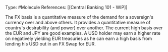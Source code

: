 Type: #Molecule 
References: [[Central Banking 101 - WIP]]

The FX basis is a quantitative measure of the demand for a sovereign's currency over and above others. It provides a quantitative measure of country's desirability (and power) over another. The current high basis over the EUR and JPY are good examples. A USD holder may earn a higher rate on negatively yielding EUR treasuries as he can earn a high basis from lending his USD out in an FX Swap for EUR. 